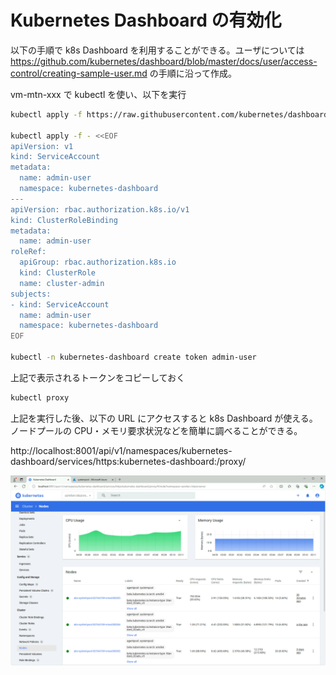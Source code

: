 # Kubernetes Dashboard の有効化

以下の手順で k8s Dashboard を利用することができる。ユーザについては https://github.com/kubernetes/dashboard/blob/master/docs/user/access-control/creating-sample-user.md の手順に沿って作成。

vm-mtn-xxx で kubectl を使い、以下を実行

```bash
kubectl apply -f https://raw.githubusercontent.com/kubernetes/dashboard/v2.5.0/aio/deploy/recommended.yaml

kubectl apply -f - <<EOF
apiVersion: v1
kind: ServiceAccount
metadata:
  name: admin-user
  namespace: kubernetes-dashboard
---
apiVersion: rbac.authorization.k8s.io/v1
kind: ClusterRoleBinding
metadata:
  name: admin-user
roleRef:
  apiGroup: rbac.authorization.k8s.io
  kind: ClusterRole
  name: cluster-admin
subjects:
- kind: ServiceAccount
  name: admin-user
  namespace: kubernetes-dashboard
EOF

kubectl -n kubernetes-dashboard create token admin-user
```

上記で表示されるトークンをコピーしておく

```bash
kubectl proxy
```

上記を実行した後、以下の URL にアクセスすると k8s Dashboard が使える。ノードプールの CPU・メモリ要求状況などを簡単に調べることができる。

http://localhost:8001/api/v1/namespaces/kubernetes-dashboard/services/https:kubernetes-dashboard:/proxy/

![picture 0](./images/6bfade4de0aafcc0f2f459bcf2c789056ede9f5ca8c4976d40bb28791561f4e2.png)  
